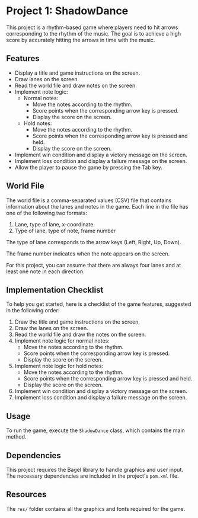 # Project 1: ShadowDance

This project is a rhythm-based game where players need to hit arrows corresponding to the rhythm of the music. The goal is to achieve a high score by accurately hitting the arrows in time with the music.

## Features

- Display a title and game instructions on the screen.
- Draw lanes on the screen.
- Read the world file and draw notes on the screen.
- Implement note logic:
    - Normal notes:
        - Move the notes according to the rhythm.
        - Score points when the corresponding arrow key is pressed.
        - Display the score on the screen.
    - Hold notes:
        - Move the notes according to the rhythm.
        - Score points when the corresponding arrow key is pressed and held.
        - Display the score on the screen.
- Implement win condition and display a victory message on the screen.
- Implement loss condition and display a failure message on the screen.
- Allow the player to pause the game by pressing the Tab key.

## World File

The world file is a comma-separated values (CSV) file that contains information about the lanes and notes in the game. Each line in the file has one of the following two formats:

1. Lane, type of lane, x-coordinate
2. Type of lane, type of note, frame number

The type of lane corresponds to the arrow keys (Left, Right, Up, Down).

The frame number indicates when the note appears on the screen.

For this project, you can assume that there are always four lanes and at least one note in each direction.

## Implementation Checklist

To help you get started, here is a checklist of the game features, suggested in the following order:

1. Draw the title and game instructions on the screen.
2. Draw the lanes on the screen.
3. Read the world file and draw the notes on the screen.
4. Implement note logic for normal notes:
    - Move the notes according to the rhythm.
    - Score points when the corresponding arrow key is pressed.
    - Display the score on the screen.
5. Implement note logic for hold notes:
    - Move the notes according to the rhythm.
    - Score points when the corresponding arrow key is pressed and held.
    - Display the score on the screen.
6. Implement win condition and display a victory message on the screen.
7. Implement loss condition and display a failure message on the screen.

## Usage

To run the game, execute the `ShadowDance` class, which contains the main method.

## Dependencies

This project requires the Bagel library to handle graphics and user input. The necessary dependencies are included in the project's `pom.xml` file.

## Resources

The `res/` folder contains all the graphics and fonts required for the game.
